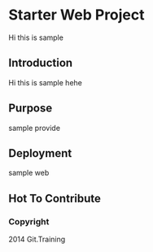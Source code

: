 # Starter Web Project
Hi this is sample
## Introduction
Hi this is sample hehe
## Purpose
sample provide
## Deployment
sample web
## Hot To Contribute

### Copyright

2014 Git.Training